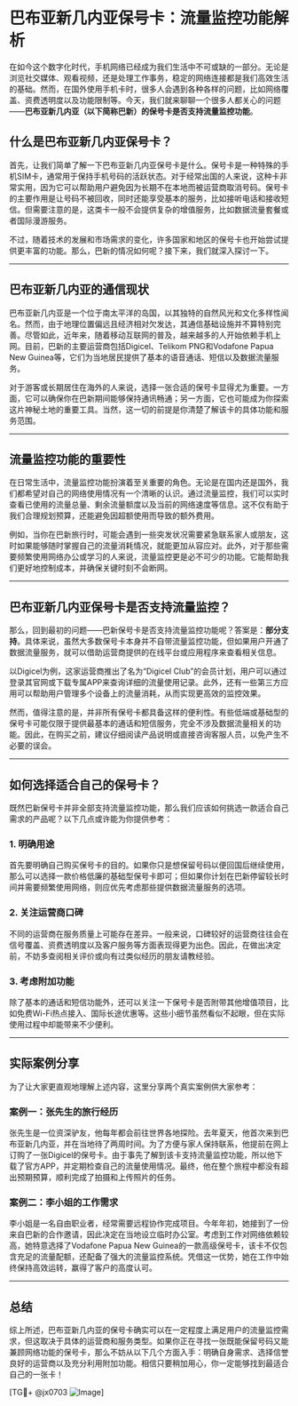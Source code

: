 # 巴布亚新几内亚保号卡：流量监控功能解析

在如今这个数字化时代，手机网络已经成为我们生活中不可或缺的一部分。无论是浏览社交媒体、观看视频，还是处理工作事务，稳定的网络连接都是我们高效生活的基础。然而，在国外使用手机卡时，很多人会遇到各种各样的问题，比如网络覆盖、资费透明度以及功能限制等。今天，我们就来聊聊一个很多人都关心的问题——**巴布亚新几内亚（以下简称巴新）的保号卡是否支持流量监控功能**。

## 什么是巴布亚新几内亚保号卡？

首先，让我们简单了解一下巴布亚新几内亚保号卡是什么。保号卡是一种特殊的手机SIM卡，通常用于保持手机号码的活跃状态。对于经常出国的人来说，这种卡非常实用，因为它可以帮助用户避免因为长期不在本地而被运营商取消号码。保号卡的主要作用是让号码不被回收，同时还能享受基本的服务，比如接听电话和接收短信。但需要注意的是，这类卡一般不会提供复杂的增值服务，比如数据流量套餐或者国际漫游服务。

不过，随着技术的发展和市场需求的变化，许多国家和地区的保号卡也开始尝试提供更丰富的功能。那么，巴新的情况如何呢？接下来，我们就深入探讨一下。

---

## 巴布亚新几内亚的通信现状

巴布亚新几内亚是一个位于南太平洋的岛国，以其独特的自然风光和文化多样性闻名。然而，由于地理位置偏远且经济相对欠发达，其通信基础设施并不算特别完善。尽管如此，近年来，随着移动互联网的普及，越来越多的人开始依赖手机上网。目前，巴新的主要运营商包括Digicel、Telikom PNG和Vodafone Papua New Guinea等，它们为当地居民提供了基本的语音通话、短信以及数据流量服务。

对于游客或长期居住在海外的人来说，选择一张合适的保号卡显得尤为重要。一方面，它可以确保你在巴新期间能够保持通讯畅通；另一方面，它也可能成为你探索这片神秘土地的重要工具。当然，这一切的前提是你清楚了解该卡的具体功能和服务范围。

---

## 流量监控功能的重要性

在日常生活中，流量监控功能扮演着至关重要的角色。无论是在国内还是国外，我们都希望对自己的网络使用情况有一个清晰的认识。通过流量监控，我们可以实时查看已使用的流量总量、剩余流量额度以及当前的网络速度等信息。这不仅有助于我们合理规划预算，还能避免因超额使用而导致的额外费用。

例如，当你在巴新旅行时，可能会遇到一些突发状况需要紧急联系家人或朋友，这时如果能够随时掌握自己的流量消耗情况，就能更加从容应对。此外，对于那些需要频繁使用网络办公或学习的人来说，流量监控更是必不可少的功能。它能帮助我们更好地控制成本，并确保关键时刻不会断网。

---

## 巴布亚新几内亚保号卡是否支持流量监控？

那么，回到最初的问题——巴新保号卡是否支持流量监控功能呢？答案是：**部分支持**。具体来说，虽然大多数保号卡本身并不自带流量监控功能，但如果用户开通了数据流量服务，就可以借助运营商提供的在线平台或应用程序来查看相关信息。

以Digicel为例，这家运营商推出了名为“Digicel Club”的会员计划，用户可以通过登录其官网或下载专属APP来查询详细的流量使用记录。此外，还有一些第三方应用可以帮助用户管理多个设备上的流量消耗，从而实现更高效的监控效果。

然而，值得注意的是，并非所有保号卡都具备这样的便利性。有些低端或基础型的保号卡可能仅限于提供最基本的通话和短信服务，完全不涉及数据流量相关的功能。因此，在购买之前，建议仔细阅读产品说明或直接咨询客服人员，以免产生不必要的误会。

---

## 如何选择适合自己的保号卡？

既然巴新保号卡并非全部支持流量监控功能，那么我们应该如何挑选一款适合自己需求的产品呢？以下几点或许能为你提供参考：

### 1. 明确用途
首先要明确自己购买保号卡的目的。如果你只是想保留号码以便回国后继续使用，那么可以选择一款价格低廉的基础型保号卡即可；但如果你计划在巴新停留较长时间并需要频繁使用网络，则应优先考虑那些提供数据流量服务的选项。

### 2. 关注运营商口碑
不同的运营商在服务质量上可能存在差异。一般来说，口碑较好的运营商往往会在信号覆盖、资费透明度以及客户服务等方面表现得更为出色。因此，在做出决定前，不妨多查阅相关评价或向有过类似经历的朋友请教经验。

### 3. 考虑附加功能
除了基本的通话和短信功能外，还可以关注一下保号卡是否附带其他增值项目，比如免费Wi-Fi热点接入、国际长途优惠等。这些小细节虽然看似不起眼，但在实际使用过程中却能带来不少便利。

---

## 实际案例分享

为了让大家更直观地理解上述内容，这里分享两个真实案例供大家参考：

### 案例一：张先生的旅行经历
张先生是一位资深驴友，他每年都会前往世界各地探险。去年夏天，他首次来到巴布亚新几内亚，并在当地待了两周时间。为了方便与家人保持联系，他提前在网上订购了一张Digicel的保号卡。由于事先了解到该卡支持流量监控功能，所以他下载了官方APP，并定期检查自己的流量使用情况。最终，他在整个旅程中都没有超出预期预算，顺利完成了拍摄和上传照片的任务。

### 案例二：李小姐的工作需求
李小姐是一名自由职业者，经常需要远程协作完成项目。今年年初，她接到了一份来自巴新的合作邀请，因此决定在当地设立临时办公室。考虑到工作对网络依赖较高，她特意选择了Vodafone Papua New Guinea的一款高级保号卡，该卡不仅包含充足的流量配额，还配备了强大的流量监控系统。凭借这一优势，她在工作中始终保持高效运转，赢得了客户的高度认可。

---

## 总结

综上所述，巴布亚新几内亚的保号卡确实可以在一定程度上满足用户的流量监控需求，但这取决于具体的运营商和服务类型。如果你正在寻找一张既能保留号码又能兼顾网络功能的保号卡，那么不妨从以下几个方面入手：明确自身需求、选择信誉良好的运营商以及充分利用附加功能。相信只要稍加用心，你一定能够找到最适合自己的一张卡！

[TG💪+ @jx0703 ![Image](https://github.com/user-attachments/assets/dbca1d08-cadb-493c-b0ec-ad6f7a83f270)]